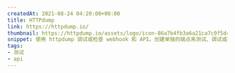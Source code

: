 ```yaml
---
createdAt: 2021-08-24 04:20:00+00:00
title: HTTPdump
link: https://httpdump.io/
thumbnail: https://httpdump.io/assets/logo/icon-86a7b4fb3a6a21ca7c0f5d4d9d5f68368c50ec3edbbc4f2ff95bbe1c00786d42.png
snippet: 使用 httpdump 调试或检查 webhook 和 API。创建单独的端点来测试、调试或检查您的 HTTP 请求和 Webhook。
tags:
- 测试
- api
---
```

